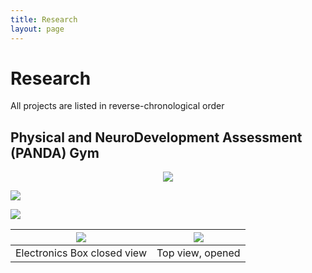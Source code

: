 ```yaml
---
title: Research
layout: page
---
```

# Research
All projects are listed in reverse-chronological order
## Physical and NeuroDevelopment Assessment (PANDA) Gym
<p align="center">
  <img src="https://github.com/susan-z/susan-z.github.io/blob/master/img/LSAMP.jpg?raw=true"/>
</p>

![](https://github.com/susan-z/susan-z.github.io/blob/master/img/image10.JPG?raw=true?fixOrientation)

<img src="https://github.com/susan-z/susan-z.github.io/blob/master/img/babyingym.png?raw=true">

 ![](https://github.com/susan-z/susan-z.github.io/blob/master/img/image5.JPG?raw=true) | ![](https://github.com/susan-z/susan-z.github.io/blob/master/img/image7%20Cropped.jpg?raw=true)
:-----------:|:-----------:
Electronics Box closed view | Top view, opened
